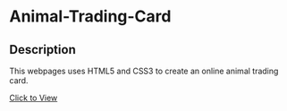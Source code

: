# Animal-Trading-Card

## Description 

This webpages uses HTML5 and CSS3 to create an online animal trading card. 

[Click to View](https://nwhitby.github.io/Animal-Trading-Card/)
